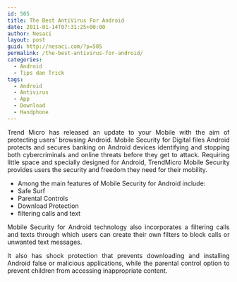 ```yaml
---
id: 505
title: The Best AntiVirus For Android
date: 2011-01-14T07:31:25+00:00
author: Nesaci
layout: post
guid: http://nesaci.com/?p=505
permalink: /the-best-antivirus-for-android/
categories:
  - Android
  - Tips dan Trick
tags:
  - Android
  - Antivirus
  - App
  - Download
  - Handphone
---
```

<p style="text-align: justify;">
  Trend Micro has released an update to your Mobile with the aim of protecting users&#8217; browsing Android. Mobile Security for Digital files Android protects and secures banking on Android devices identifying and stopping both cybercriminals and online threats before they get to attack. Requiring little space and specially designed for Android, TrendMicro Mobile Security provides users the security and freedom they need for their mobility.
</p>

  * Among the main features of Mobile Security for Android include:
  * Safe Surf
  * Parental Controls
  * Download Protection
  * filtering calls and text

<p style="text-align: justify;">
  Mobile Security for Android technology also incorporates a filtering calls and texts through which users can create their own filters to block calls or unwanted text messages.
</p>

<p style="text-align: justify;">
  It also has shock protection that prevents downloading and installing Android false or malicious applications, while the parental control option to prevent children from accessing inappropriate content.
</p>